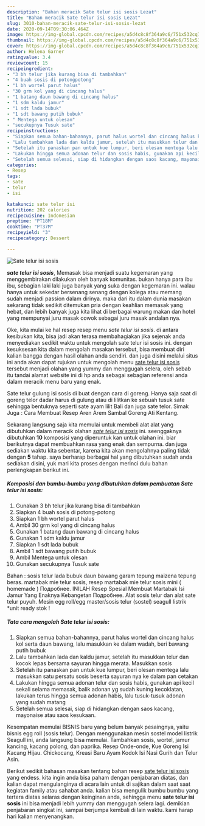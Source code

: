 ```yaml
---
description: "Bahan meracik Sate telur isi sosis Lezat"
title: "Bahan meracik Sate telur isi sosis Lezat"
slug: 3010-bahan-meracik-sate-telur-isi-sosis-lezat
date: 2020-09-14T09:30:06.464Z
image: https://img-global.cpcdn.com/recipes/a5d4c8c8f364a9c6/751x532cq70/sate-telur-isi-sosis-foto-resep-utama.jpg
thumbnail: https://img-global.cpcdn.com/recipes/a5d4c8c8f364a9c6/751x532cq70/sate-telur-isi-sosis-foto-resep-utama.jpg
cover: https://img-global.cpcdn.com/recipes/a5d4c8c8f364a9c6/751x532cq70/sate-telur-isi-sosis-foto-resep-utama.jpg
author: Helena Garner
ratingvalue: 3.4
reviewcount: 15
recipeingredient:
- "3 bh telur jika kurang bisa di tambahkan"
- "4 buah sosis di potongpotong"
- "1 bh wortel parut halus"
- "30 grm kol yang di cincang halus"
- "1 batang daun bawang di cincang halus"
- "1 sdm kaldu jamur"
- "1 sdt lada bubuk"
- "1 sdt bawang putih bubuk"
- " Mentega untuk olesan"
- "secukupnya Tusuk sate"
recipeinstructions:
- "Siapkan semua bahan-bahannya, parut halus wortel dan cincang halus kol serta daun bawang, lalu masukkan ke dalam wadah, beri bawang putih bubuk"
- "Lalu tambahkan lada dan kaldu jamur, setelah itu masukkan telur dan kocok lepas bersama sayuran hingga merata. Masukkan sosis"
- "Setelah itu panaskan pan untuk kue lumpur, beri olesan mentega lalu masukkan satu persatu sosis beserta sayuran nya ke dalam pan cetakan"
- "Lakukan hingga semua adonan telur dan sosis habis, gunakan api kecil sekali selama memasak, balik adonan yg sudah kuning kecoklatan, lakukan terus hingga semua adonan habis, lalu tusuk-tusuk adonan yang sudah matang"
- "Setelah semua selesai, siap di hidangkan dengan saos kacang, mayonaise atau saos kesukaan."
categories:
- Resep
tags:
- sate
- telur
- isi

katakunci: sate telur isi 
nutrition: 202 calories
recipecuisine: Indonesian
preptime: "PT18M"
cooktime: "PT37M"
recipeyield: "3"
recipecategory: Dessert

---
```



![Sate telur isi sosis](https://img-global.cpcdn.com/recipes/a5d4c8c8f364a9c6/751x532cq70/sate-telur-isi-sosis-foto-resep-utama.jpg)

<b><i>sate telur isi sosis</i></b>, Memasak bisa menjadi suatu kegemaran yang menggembirakan dilakukan oleh banyak komunitas. bukan hanya para ibu ibu, sebagian laki laki juga banyak yang suka dengan kegemaran ini. walau hanya untuk sekedar bersenang senang dengan kolega atau memang sudah menjadi passion dalam dirinya. maka dari itu dalam dunia masakan sekarang tidak sedikit ditemukan pria dengan keahlian memasak yang hebat, dan lebih banyak juga kita lihat di berbagai warung makan dan hotel yang mempunyai juru masak cowok sebagai juru masak andalan nya.

Oke, kita mulai ke hal resep resep menu <i>sate telur isi sosis</i>. di antara kesibukan kita, bisa jadi akan terasa membahagiakan jika sejenak anda menyediakan sedikit waktu untuk mengolah sate telur isi sosis ini. dengan kesuksesan kita dalam mengolah masakan tersebut, bisa membuat diri kalian bangga dengan hasil olahan anda sendiri. dan juga disini melalui situs ini anda akan dapat rujukan untuk mengolah menu <u>sate telur isi sosis</u> tersebut menjadi olahan yang yummy dan menggugah selera, oleh sebab itu tandai alamat website ini di hp anda sebagai sebagian referensi anda dalam meracik menu baru yang enak.

Sate telur gulung isi sosis di buat dengan cara di goreng. Hanya saja saat di goreng telor dadar harus di gulung atau di lilitkan ke sebuah tusuk sate sehingga bentuknya seperti sate ayam lilit Bali dan juga sate telor. Simak Juga : Cara Membuat Resep Aren Arem Sambal Goreng Ati Kentang.


Sekarang langsung saja kita memulai untuk membeli alat alat yang dibutuhkan dalam meracik olahan <u><i>sate telur isi sosis</i></u> ini. seenggaknya dibutuhkan <b>10</b> komposisi yang diperuntuk kan untuk olahan ini. biar berikutnya dapat membuahkan rasa yang enak dan sempurna. dan juga sediakan waktu kita sebentar, karena kita akan mengolahnya paling tidak dengan <b>5</b> tahap. saya berharap berbagai hal yang dibutuhkan sudah anda sediakan disini, yuk mari kita proses dengan merinci dulu bahan perlengkapan berikut ini.

<!--inarticleads1-->

##### Komposisi dan bumbu-bumbu yang dibutuhkan dalam pembuatan Sate telur isi sosis:

1. Gunakan 3 bh telur jika kurang bisa di tambahkan
1. Siapkan 4 buah sosis di potong-potong
1. Siapkan 1 bh wortel parut halus
1. Ambil 30 grm kol yang di cincang halus
1. Gunakan 1 batang daun bawang di cincang halus
1. Gunakan 1 sdm kaldu jamur
1. Siapkan 1 sdt lada bubuk
1. Ambil 1 sdt bawang putih bubuk
1. Ambil  Mentega untuk olesan
1. Gunakan secukupnya Tusuk sate


Bahan : sosis telur lada bubuk daun bawang garam tepung maizena tepung beras. martabak mie telur sosis, resep martabak mie telur sosis mini ( homemade ) Подробнее. INILAH Resep Spesial Membuat Martabak Isi Jamur Yang Enaknya Kebangetan Подробнее. Alat sosis telur dan alat sate telur puyuh. Mesin egg roll/egg master/sosis telur (sostel) seagull listrik *unit ready stok ! 

<!--inarticleads2-->

##### Tata cara mengolah Sate telur isi sosis:

1. Siapkan semua bahan-bahannya, parut halus wortel dan cincang halus kol serta daun bawang, lalu masukkan ke dalam wadah, beri bawang putih bubuk
1. Lalu tambahkan lada dan kaldu jamur, setelah itu masukkan telur dan kocok lepas bersama sayuran hingga merata. Masukkan sosis
1. Setelah itu panaskan pan untuk kue lumpur, beri olesan mentega lalu masukkan satu persatu sosis beserta sayuran nya ke dalam pan cetakan
1. Lakukan hingga semua adonan telur dan sosis habis, gunakan api kecil sekali selama memasak, balik adonan yg sudah kuning kecoklatan, lakukan terus hingga semua adonan habis, lalu tusuk-tusuk adonan yang sudah matang
1. Setelah semua selesai, siap di hidangkan dengan saos kacang, mayonaise atau saos kesukaan.


Kesempatan memulai BISNIS baru yang belum banyak pesaingnya, yaitu bisnis egg roll (sosis telur). Dengan menggunakan mesin sostel model listrik Seagull ini, anda langsung bisa memulai. Tambahkan sosis, wortel, jamur kancing, kacang polong, dan paprika. Resep Onde-onde, Kue Goreng Isi Kacang Hijau. Chickocang, Kreasi Baru Ayam Kodok Isi Nasi Gurih dan Telur Asin. 

Berikut sedikit bahasan masakan tentang bahan resep <u>sate telur isi sosis</u> yang endess. kita ingin anda bisa paham dengan penjabaran diatas, dan kalian dapat mengulanginya di acara lain untuk di sajikan dalam saat saat kegiatan family atau sahabat anda. kalian bisa mengulik bumbu bumbu yang tertera diatas selaras dengan keinginan anda, sehingga menu <b>sate telur isi sosis</b> ini bisa menjadi lebih yummy dan menggugah selera lagi. demikian penjabaran singkat ini, sampai berjumpa kembali di lain waktu. kami harap hari kalian menyenangkan.
